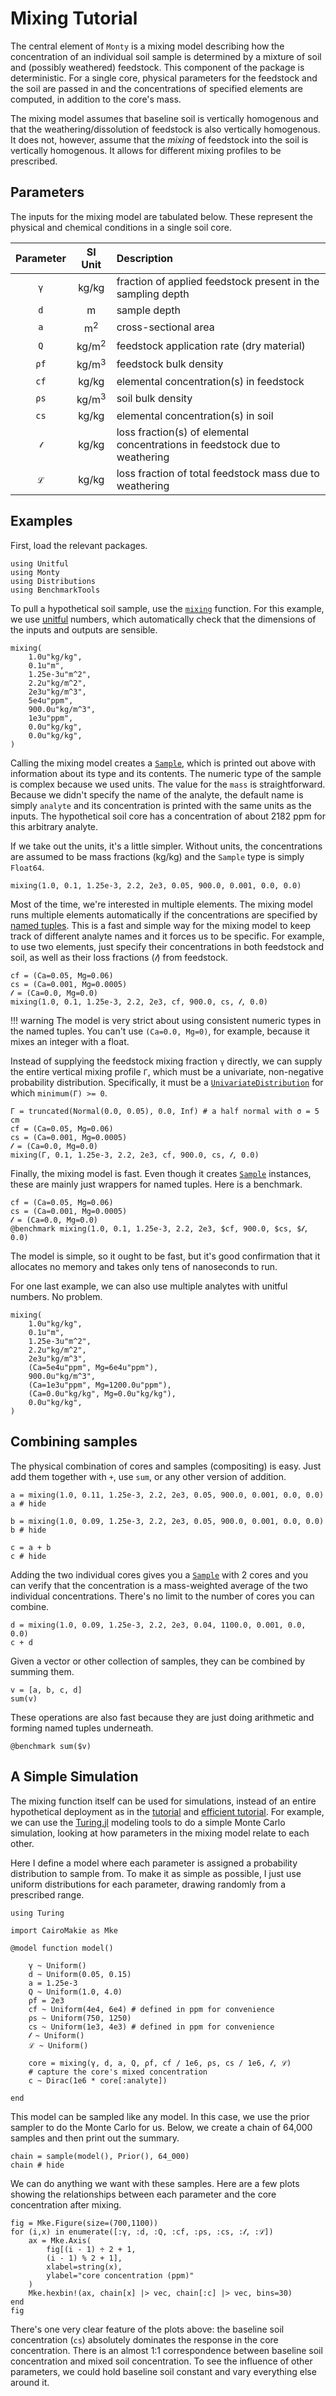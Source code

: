 # Mixing Tutorial

The central element of `Monty` is a mixing model describing how the concentration of an individual soil sample is determined by a mixture of soil and (possibly weathered) feedstock. This component of the package is deterministic. For a single core, physical parameters for the feedstock and the soil are passed in and the concentrations of specified elements are computed, in addition to the core's mass.

The mixing model assumes that baseline soil is vertically homogenous and that the weathering/dissolution of feedstock is also vertically homogenous. It does not, however, assume that the *mixing* of feedstock into the soil is vertically homogenous. It allows for different mixing profiles to be prescribed.

## Parameters

The inputs for the mixing model are tabulated below. These represent the physical and chemical conditions in a single soil core.

| Parameter | SI Unit | Description |
| :-------: | :-----: | :---------- |
| `γ` | kg/kg | fraction of applied feedstock present in the sampling depth |
| `d` | m | sample depth |
| `a` | m$^2$ | cross-sectional area |
| `Q` | kg/m$^2$ | feedstock application rate (dry material) |
| `ρf` | kg/m$^3$ | feedstock bulk density |
| `cf` | kg/kg | elemental concentration(s) in feedstock |
| `ρs` | kg/m$^3$ | soil bulk density |
| `cs` | kg/kg | elemental concentration(s) in soil |
| `𝓁` | kg/kg | loss fraction(s) of elemental concentrations in feedstock due to weathering |
| `ℒ` | kg/kg | loss fraction of total feedstock mass due to weathering |

## Examples

First, load the relevant packages.

```@example mixing
using Unitful
using Monty
using Distributions
using BenchmarkTools
```

To pull a hypothetical soil sample, use the [`mixing`](@ref) function. For this example, we use [unitful](https://painterqubits.github.io/Unitful.jl/stable/) numbers, which automatically check that the dimensions of the inputs and outputs are sensible.

```@example mixing
mixing(
    1.0u"kg/kg",
    0.1u"m",
    1.25e-3u"m^2",
    2.2u"kg/m^2",
    2e3u"kg/m^3",
    5e4u"ppm",
    900.0u"kg/m^3",
    1e3u"ppm",
    0.0u"kg/kg",
    0.0u"kg/kg",
)
```

Calling the mixing model creates a [`Sample`](@ref), which is printed out above with information about its type and its contents. The numeric type of the sample is complex because we used units. The value for the `mass` is straightforward. Because we didn't specify the name of the analyte, the default name is simply `analyte` and its concentration is printed with the same units as the inputs. The hypothetical soil core has a concentration of about 2182 ppm for this arbitrary analyte.

If we take out the units, it's a little simpler. Without units, the concentrations are assumed to be mass fractions (kg/kg) and the `Sample` type is simply `Float64`.
```@example mixing
mixing(1.0, 0.1, 1.25e-3, 2.2, 2e3, 0.05, 900.0, 0.001, 0.0, 0.0)
```

Most of the time, we're interested in multiple elements. The mixing model runs multiple elements automatically if the concentrations are specified by [named tuples](https://docs.julialang.org/en/v1/base/base/#Core.NamedTuple). This is a fast and simple way for the mixing model to keep track of different analyte names and it forces us to be specific. For example, to use two elements, just specify their concentrations in both feedstock and soil, as well as their loss fractions (`𝓁`) from feedstock.
```@example mixing
cf = (Ca=0.05, Mg=0.06)
cs = (Ca=0.001, Mg=0.0005)
𝓁 = (Ca=0.0, Mg=0.0)
mixing(1.0, 0.1, 1.25e-3, 2.2, 2e3, cf, 900.0, cs, 𝓁, 0.0)
```

!!! warning
    The model is very strict about using consistent numeric types in the named tuples. You can't use `(Ca=0.0, Mg=0)`, for example, because it mixes an integer with a float.

Instead of supplying the feedstock mixing fraction `γ` directly, we can supply the entire vertical mixing profile `Γ`, which must be a univariate, non-negative probability distribution. Specifically, it must be a [`UnivariateDistribution`](https://juliastats.org/Distributions.jl/stable/univariate/) for which `minimum(Γ) >= 0`.
```@example mixing
Γ = truncated(Normal(0.0, 0.05), 0.0, Inf) # a half normal with σ = 5 cm
cf = (Ca=0.05, Mg=0.06)
cs = (Ca=0.001, Mg=0.0005)
𝓁 = (Ca=0.0, Mg=0.0)
mixing(Γ, 0.1, 1.25e-3, 2.2, 2e3, cf, 900.0, cs, 𝓁, 0.0)
```

Finally, the mixing model is fast. Even though it creates [`Sample`](@ref) instances, these are mainly just wrappers for named tuples. Here is a benchmark.
```@example mixing
cf = (Ca=0.05, Mg=0.06)
cs = (Ca=0.001, Mg=0.0005)
𝓁 = (Ca=0.0, Mg=0.0)
@benchmark mixing(1.0, 0.1, 1.25e-3, 2.2, 2e3, $cf, 900.0, $cs, $𝓁, 0.0)
```
The model is simple, so it ought to be fast, but it's good confirmation that it allocates no memory and takes only tens of nanoseconds to run.

For one last example, we can also use multiple analytes with unitful numbers. No problem.
```@example mixing
mixing(
    1.0u"kg/kg",
    0.1u"m",
    1.25e-3u"m^2",
    2.2u"kg/m^2",
    2e3u"kg/m^3",
    (Ca=5e4u"ppm", Mg=6e4u"ppm"),
    900.0u"kg/m^3",
    (Ca=1e3u"ppm", Mg=1200.0u"ppm"),
    (Ca=0.0u"kg/kg", Mg=0.0u"kg/kg"),
    0.0u"kg/kg",
)
```

## Combining samples

The physical combination of cores and samples (compositing) is easy. Just add them together with `+`, use `sum`, or any other version of addition.
```@example mixing
a = mixing(1.0, 0.11, 1.25e-3, 2.2, 2e3, 0.05, 900.0, 0.001, 0.0, 0.0)
a # hide
```
```@example mixing
b = mixing(1.0, 0.09, 1.25e-3, 2.2, 2e3, 0.05, 900.0, 0.001, 0.0, 0.0)
b # hide
```
```@example mixing
c = a + b
c # hide
```
Adding the two individual cores gives you a [`Sample`](@ref) with 2 cores and you can verify that the concentration is a mass-weighted average of the two individual concentrations. There's no limit to the number of cores you can combine.
```@example mixing
d = mixing(1.0, 0.09, 1.25e-3, 2.2, 2e3, 0.04, 1100.0, 0.001, 0.0, 0.0)
c + d
```
Given a vector or other collection of samples, they can be combined by summing them.
```@example mixing
v = [a, b, c, d]
sum(v)
```
These operations are also fast because they are just doing arithmetic and forming named tuples underneath.
```@example mixing
@benchmark sum($v)
```

## A Simple Simulation

The mixing function itself can be used for simulations, instead of an entire hypothetical deployment as in the [tutorial](tutorial.md) and [efficient tutorial](efficiency.md). For example, we can use the [Turing.jl](https://turing.ml/) modeling tools to do a simple Monte Carlo simulation, looking at how parameters in the mixing model relate to each other.

Here I define a model where each parameter is assigned a probability distribution to sample from. To make it as simple as possible, I just use uniform distributions for each parameter, drawing randomly from a prescribed range.

```@example mixing
using Turing

import CairoMakie as Mke

@model function model()

    γ ~ Uniform()
    d ~ Uniform(0.05, 0.15)
    a = 1.25e-3
    Q ~ Uniform(1.0, 4.0)
    ρf = 2e3
    cf ~ Uniform(4e4, 6e4) # defined in ppm for convenience
    ρs ~ Uniform(750, 1250)
    cs ~ Uniform(1e3, 4e3) # defined in ppm for convenience
    𝓁 ~ Uniform()
    ℒ ~ Uniform()

    core = mixing(γ, d, a, Q, ρf, cf / 1e6, ρs, cs / 1e6, 𝓁, ℒ)
    # capture the core's mixed concentration
    c ~ Dirac(1e6 * core[:analyte])

end
```
This model can be sampled like any model. In this case, we use the prior sampler to do the Monte Carlo for us. Below, we create a chain of 64,000 samples and then print out the summary.
```@example mixing
chain = sample(model(), Prior(), 64_000)
chain # hide
```
We can do anything we want with these samples. Here are a few plots showing the relationships between each parameter and the core concentration after mixing.
```@example mixing
fig = Mke.Figure(size=(700,1100))
for (i,x) in enumerate([:γ, :d, :Q, :cf, :ρs, :cs, :𝓁, :ℒ])
    ax = Mke.Axis(
        fig[(i - 1) ÷ 2 + 1,
        (i - 1) % 2 + 1],
        xlabel=string(x),
        ylabel="core concentration (ppm)"
    )
    Mke.hexbin!(ax, chain[x] |> vec, chain[:c] |> vec, bins=30)
end
fig
```
There's one very clear feature of the plots above: the baseline soil concentration (`cs`) absolutely dominates the response in the core concentration. There is an almost 1:1 correspondence between baseline soil concentration and mixed soil concentration. To see the influence of other parameters, we could hold baseline soil constant and vary everything else around it.
